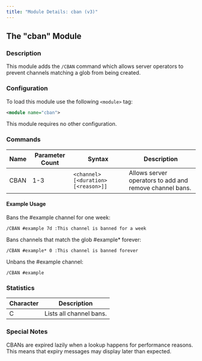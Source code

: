 ```yaml
---
title: "Module Details: cban (v3)"
---
```


## The "cban" Module

### Description

This module adds the `/CBAN` command which allows server operators to prevent channels matching a glob from being created.

### Configuration

To load this module use the following `<module>` tag:

```xml
<module name="cban">
```

This module requires no other configuration.

### Commands

Name | Parameter Count | Syntax                              | Description
---- | --------------- | ----------------------------------- | -----------
CBAN | 1-3             | `<channel> [<duration> [<reason>]]` | Allows server operators to add and remove channel bans.

#### Example Usage

Bans the #example channel for one week:

```plaintext
/CBAN #example 7d :This channel is banned for a week
```

Bans channels that match the glob #example* forever:

```plaintext
/CBAN #example* 0 :This channel is banned forever
```

Unbans the #example channel:

```plaintext
/CBAN #example
```

### Statistics

Character | Description
--------- | -----------
C         | Lists all channel bans.

### Special Notes

CBANs are expired lazily when a lookup happens for performance reasons. This means that expiry messages may display later than expected.
